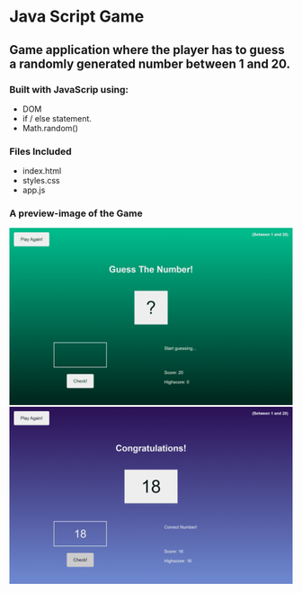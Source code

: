 # Java Script Game 

## Game application where the player has to guess a randomly generated number between 1 and 20.
### Built with JavaScrip using:
* DOM 
* if / else statement.
* Math.random() 

### Files Included

* index.html
* styles.css
* app.js

### A preview-image of the Game 

<img src="/Game guess the number.png" width="900">
<img src="/Game - Win .png" width="900">